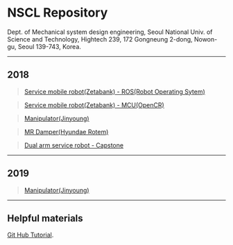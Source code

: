 # NSCL Repository

Dept. of Mechanical system design engineering, Seoul National Univ. of Science and Technology, Hightech 239, 172 Gongneung 2-dong, Nowon-gu, Seoul 139-743, Korea.

------------------

## 2018
> [Service mobile robot(Zetabank) - ROS(Robot Operating Sytem)](https://github.com/NSCL/zetabot_ros)

> [Service mobile robot(Zetabank) - MCU(OpenCR)](https://github.com/NSCL/zetabot_openCR)

> [Manipulator(Jinyoung)](https://github.com/changhee-Jung/manipulator_6dof.git)

> [MR Damper(Hyundae Rotem)](https://github.com/moamoamoa/mr_damper.git)

> [Dual arm service robot - Capstone](https://github.com/NSCL/dual-arm-service-robot.git)


------------------

## 2019

> [Manipulator(Jinyoung)](https://github.com/NSCL/jinyoung-manipulator)


------------------

## Helpful materials 

[Git Hub Tutorial](./another-page.html).


